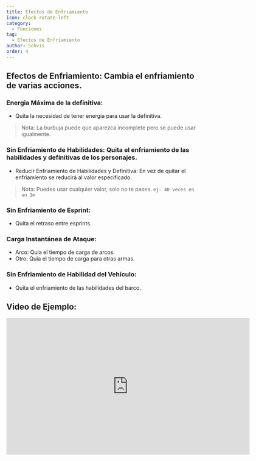 ```yaml
---
title: Efectos de Enfriamiento
icon: clock-rotate-left
category:
  - Funciones
tag:
  - Efectos de Enfriamiento
author: Schvis
order: 4
---
```


## Efectos de Enfriamiento: Cambia el enfriamiento de varias acciones.
### Energia Máxima de la definitiva:
- Quita la necesidad de tener energia para usar la definitiva.
> Nota: La burbuja puede que aparezca incomplete pero se puede usar igualmente.
### Sin Enfriamiento de Habilidades: Quita el enfriamiento de las habilidades y definitivas de los personajes.
- Reducir Enfriamiento de Habilidades y Definitiva: En vez de quitar el enfriamiento se reducirá al valor especificado.
> Nota: Puedes usar cualquier valor, solo no te pases. `ej. 40 veces en un 1m`
### Sin Enfriamiento de Esprint:
- Quita el retraso entre esprints.
### Carga Instantánea de Ataque:
- Arco: Quia el tiempo de carga de arcos.
- Otro: Quia el tiempo de carga para otras armas.
### Sin Enfriamiento de Habilidad del Vehículo:
- Quita el enfriamiento de las habilidades del barco.

## Video de Ejemplo:

<iframe width="640" height="360" src="https://www.youtube.com/embed/qv5ykSL3Ojw?list=PL5eI1Tb64p56g27qfYk7VuFTz4FK6YrKa" title="Korepi - Cooldown Effects" frameborder="0" allow="accelerometer; autoplay; clipboard-write; encrypted-media; gyroscope; picture-in-picture; web-share" allowfullscreen></iframe>
